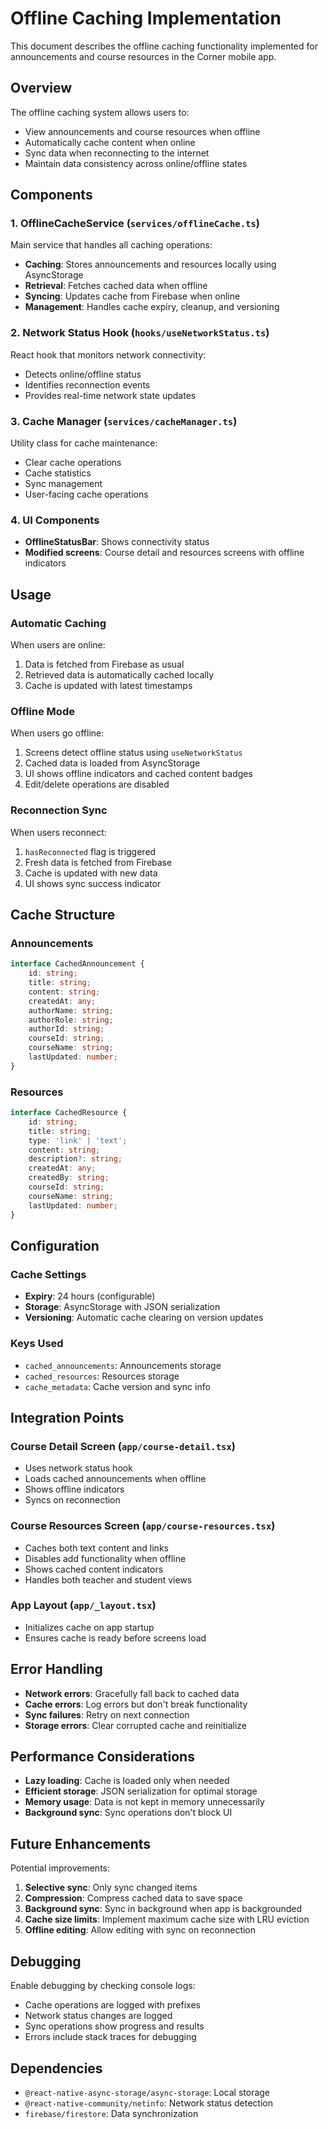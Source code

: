 # Offline Caching Implementation

This document describes the offline caching functionality implemented for announcements and course resources in the Corner mobile app.

## Overview

The offline caching system allows users to:
- View announcements and course resources when offline
- Automatically cache content when online
- Sync data when reconnecting to the internet
- Maintain data consistency across online/offline states

## Components

### 1. OfflineCacheService (`services/offlineCache.ts`)
Main service that handles all caching operations:
- **Caching**: Stores announcements and resources locally using AsyncStorage
- **Retrieval**: Fetches cached data when offline
- **Syncing**: Updates cache from Firebase when online
- **Management**: Handles cache expiry, cleanup, and versioning

### 2. Network Status Hook (`hooks/useNetworkStatus.ts`)
React hook that monitors network connectivity:
- Detects online/offline status
- Identifies reconnection events
- Provides real-time network state updates

### 3. Cache Manager (`services/cacheManager.ts`)
Utility class for cache maintenance:
- Clear cache operations
- Cache statistics
- Sync management
- User-facing cache operations

### 4. UI Components
- **OfflineStatusBar**: Shows connectivity status
- **Modified screens**: Course detail and resources screens with offline indicators

## Usage

### Automatic Caching
When users are online:
1. Data is fetched from Firebase as usual
2. Retrieved data is automatically cached locally
3. Cache is updated with latest timestamps

### Offline Mode
When users go offline:
1. Screens detect offline status using `useNetworkStatus`
2. Cached data is loaded from AsyncStorage
3. UI shows offline indicators and cached content badges
4. Edit/delete operations are disabled

### Reconnection Sync
When users reconnect:
1. `hasReconnected` flag is triggered
2. Fresh data is fetched from Firebase
3. Cache is updated with new data
4. UI shows sync success indicator

## Cache Structure

### Announcements
```typescript
interface CachedAnnouncement {
    id: string;
    title: string;
    content: string;
    createdAt: any;
    authorName: string;
    authorRole: string;
    authorId: string;
    courseId: string;
    courseName: string;
    lastUpdated: number;
}
```

### Resources
```typescript
interface CachedResource {
    id: string;
    title: string;
    type: 'link' | 'text';
    content: string;
    description?: string;
    createdAt: any;
    createdBy: string;
    courseId: string;
    courseName: string;
    lastUpdated: number;
}
```

## Configuration

### Cache Settings
- **Expiry**: 24 hours (configurable)
- **Storage**: AsyncStorage with JSON serialization
- **Versioning**: Automatic cache clearing on version updates

### Keys Used
- `cached_announcements`: Announcements storage
- `cached_resources`: Resources storage  
- `cache_metadata`: Cache version and sync info

## Integration Points

### Course Detail Screen (`app/course-detail.tsx`)
- Uses network status hook
- Loads cached announcements when offline
- Shows offline indicators
- Syncs on reconnection

### Course Resources Screen (`app/course-resources.tsx`)
- Caches both text content and links
- Disables add functionality when offline
- Shows cached content indicators
- Handles both teacher and student views

### App Layout (`app/_layout.tsx`)
- Initializes cache on app startup
- Ensures cache is ready before screens load

## Error Handling

- **Network errors**: Gracefully fall back to cached data
- **Cache errors**: Log errors but don't break functionality  
- **Sync failures**: Retry on next connection
- **Storage errors**: Clear corrupted cache and reinitialize

## Performance Considerations

- **Lazy loading**: Cache is loaded only when needed
- **Efficient storage**: JSON serialization for optimal storage
- **Memory usage**: Data is not kept in memory unnecessarily
- **Background sync**: Sync operations don't block UI

## Future Enhancements

Potential improvements:
1. **Selective sync**: Only sync changed items
2. **Compression**: Compress cached data to save space
3. **Background sync**: Sync in background when app is backgrounded
4. **Cache size limits**: Implement maximum cache size with LRU eviction
5. **Offline editing**: Allow editing with sync on reconnection

## Debugging

Enable debugging by checking console logs:
- Cache operations are logged with prefixes
- Network status changes are logged
- Sync operations show progress and results
- Errors include stack traces for debugging

## Dependencies

- `@react-native-async-storage/async-storage`: Local storage
- `@react-native-community/netinfo`: Network status detection
- `firebase/firestore`: Data synchronization 